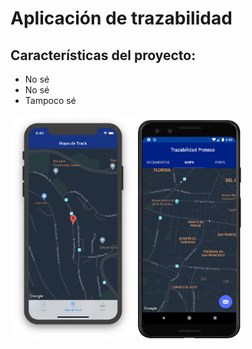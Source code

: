 # Aplicación de trazabilidad

## Características del proyecto: 

-	No sé
- 	No sé
-  Tampoco sé

<img src="Screen1.png" alt="drawing" width="200"/>
<img src="Screen2.png" alt="drawing" width="165"/>